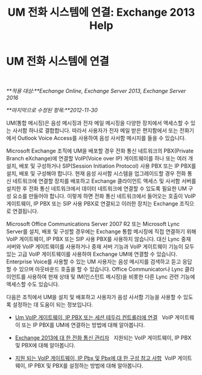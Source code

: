 ﻿---
title: 'UM 전화 시스템에 연결: Exchange 2013 Help'
TOCTitle: UM 전화 시스템에 연결
ms:assetid: 92c3e029-f732-4d6d-b147-2b3006d5f088
ms:mtpsurl: https://technet.microsoft.com/ko-kr/library/JJ673544(v=EXCHG.150)
ms:contentKeyID: 50556039
ms.date: 05/22/2018
mtps_version: v=EXCHG.150
ms.translationtype: MT
---

# UM 전화 시스템에 연결

 

_**적용 대상:**Exchange Online, Exchange Server 2013, Exchange Server 2016_

_**마지막으로 수정된 항목:**2012-11-30_

UM(통합 메시징)은 음성 메시징과 전자 메일 메시징을 다양한 장치에서 액세스할 수 있는 사서함 하나로 결합합니다. 따라서 사용자가 전자 메일 받은 편지함에서 또는 전화기에서 Outlook Voice Access를 사용하여 음성 사서함 메시지를 들을 수 있습니다.

Microsoft Exchange 조직에 UM을 배포할 경우 전화 통신 네트워크의 PBX(Private Branch eXchange)에 연결할 VoIP(Voice over IP) 게이트웨이를 하나 또는 여러 개 설치, 배포 및 구성하거나 SIP(Session Initiation Protocol) 사용 PBX 또는 IP PBX를 설치, 배포 및 구성해야 합니다. 현재 음성 사서함 시스템을 업그레이드할 경우 전화 통신 네트워크에 연결할 장치를 배포하고 Exchange 클라이언트 액세스 및 사서함 서버를 설치한 후 전화 통신 네트워크에서 데이터 네트워크에 연결할 수 있도록 필요한 UM 구성 요소를 만들어야 합니다. 이렇게 하면 전화 통신 네트워크에서 들어오는 호출이 VoIP 게이트웨이, IP PBX 또는 SIP 사용 PBX로 연결되고 이러한 장치는 Exchange 조직으로 연결됩니다.

Microsoft Office Communications Server 2007 R2 또는 Microsoft Lync Server를 설치, 배포 및 구성할 경우에는 Exchange 통합 메시징에 직접 연결하기 위해 VoIP 게이트웨이, IP PBX 또는 SIP 사용 PBX를 사용하지 않습니다. 대신 Lync 중재 서버와 VoIP 게이트웨이를 사용하거나 중재 서버 기능과 VoIP 게이트웨이 기능이 모두 있는 고급 VoIP 게이트웨이를 사용하여 Exchange UM에 연결할 수 있습니다. Enterprise Voice를 사용할 수 있는 UM 사용자는 음성 메시지를 검색하고 듣고 응답할 수 있으며 아웃바운드 호출을 할 수 있습니다. Office Communicator나 Lync 클라이언트를 사용하여 현재 상태 및 IM(인스턴트 메시징)을 비롯한 다른 Lync 관련 기능에 액세스할 수도 있습니다.

다음은 조직에서 UM을 설치 및 배포하고 사용자가 음성 사서함 기능을 사용할 수 있도록 설정하는 데 도움이 되는 정보입니다.

  - [Um VoIP 게이트웨이, IP PBX 또는 세션 테두리 컨트롤러에 연결](connect-a-voip-gateway-ip-pbx-or-session-border-controller-to-um-exchange-2013-help.md)   VoIP 게이트웨이 또는 IP PBX를 UM에 연결하는 방법에 대해 알아봅니다.

  - [Exchange 2013에 대 한 전화 통신 관리자](telephony-advisor-for-exchange-2013-exchange-2013-help.md)   지원되는 VoIP 게이트웨이, IP PBX 및 PBX에 대해 알아봅니다.

  - [지원 되는 VoIP 게이트웨이, IP Pbx 및 Pbx에 대 한 구성 참고 사항](configuration-notes-for-supported-voip-gateways-ip-pbxs-and-pbxs-exchange-2013-help.md)  VoIP 게이트웨이, IP PBX 및 PBX를 설정하는 방법에 대해 알아봅니다.

